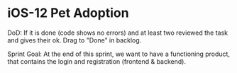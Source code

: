 # iOS-12 Pet Adoption
DoD: If it is done (code shows no errors) and at least two reviewed the task and gives their ok. Drag to "Done" in backlog. 

Sprint Goal: At the end of this sprint, we want to have a functioning product, that contains the login and registration (frontend & backend).
